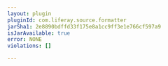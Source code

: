 ```yaml
---
layout: plugin
pluginId: com.liferay.source.formatter
jarSha1: 2e8890bdffd33f175e8a1cc9ff3e1e766cf597a9
isJarAvailable: true
error: NONE
violations: []

---
```

